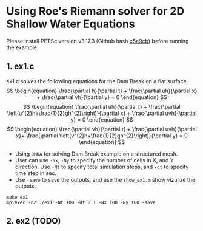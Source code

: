 # Using Roe's Riemann solver for 2D Shallow Water Equations

Please install PETSc version v3.17.3 (Github hash [c5e9cb](https://github.com/petsc/petsc/commit/c5e9cb188e4dab0f70a8981c0ddfcef5a478e87f)) before running the example.

## 1. ex1.c
ex1.c solves the followling equations for the Dam Break on a flat surface.
$$
\begin{equation}
  \frac{\partial h}{\partial t} + \frac{\partial uh}{\partial x} + \frac{\partial vh}{\partial y} = 0
\end{equation}
$$
$$
\begin{equation}
  \frac{\partial uh}{\partial t} + \frac{\partial \left(u^{2}h+\frac{1}{2}gh^{2}\right)}{\partial x} + \frac{\partial uvh}{\partial y} = 0
\end{equation}
$$
$$
\begin{equation}
  \frac{\partial vh}{\partial t} + \frac{\partial uvh}{\partial x}+ \frac{\partial \left(v^{2}h+\frac{1}{2}gh^{2}\right)}{\partial y}  = 0 
\end{equation}
$$
* Using ``DMDA`` for solving Dam Break example on a structured mesh. 
* User can use ``-Nx``, ``-Ny`` to specify the number of cells in X, and Y direction. Use ``-Nt`` to specify total simulation steps, and ``-dt`` to specify time step in sec. 
* Use ``-save`` to save the outputs, and use the ``show_ex1.m`` show vizulize the outputs.

```
make ex1
mpiexec -n2 ./ex1 -Nt 100 -dt 0.1 -Nx 100 -Ny 100 -save
```

## 2. ex2 (TODO)